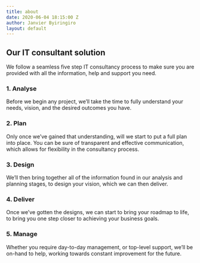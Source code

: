 ```yaml
---
title: about
date: 2020-06-04 18:15:00 Z
author: Janvier Byiringiro
layout: default
---
```


<h2>Our IT consultant solution</h2>

<p>We follow a seamless five step IT consultancy process to make sure you are provided with all the information, help and support you need.</p>

<h3>1. Analyse</h3>

<p>Before we begin any project, we’ll take the time to fully understand your needs, vision, and the desired outcomes you have.</p>

<h3>2. Plan</h3>

<p>Only once we’ve gained that understanding, will we start to put a full plan into place. You can be sure of transparent and effective communication, which allows for flexibility in the consultancy process.</p>

<h3>3. Design</h3>

<p>We’ll then bring together all of the information found in our analysis and planning stages, to design your vision, which we can then deliver.</p>

<h3>4. Deliver</h3>

<p>Once we’ve gotten the designs, we can start to bring your roadmap to life, to bring you one step closer to achieving your business goals.</p>

<h3>5. Manage</h3>

<p>Whether you require day-to-day management, or top-level support, we’ll be on-hand to help, working towards constant improvement for the future.</p>
